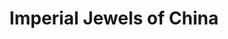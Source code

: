 ---
category: river
title: Imperial Jewels of China
class: imperial-jewels-of-china
cruiseline: Viking River Cruises – Viking Emerald
special-info: Save £1,000pp + 3 nights Hotel stay in Beijing + 2 nights Hotel stay in Shanghai & Xi’an + Tours
price: 2395
nights: 14
cruise-url: http://www.planetcruise.co.uk/viking-river-cruises/viking-emerald/18-july-2017/111505?referrersiteid=970
---